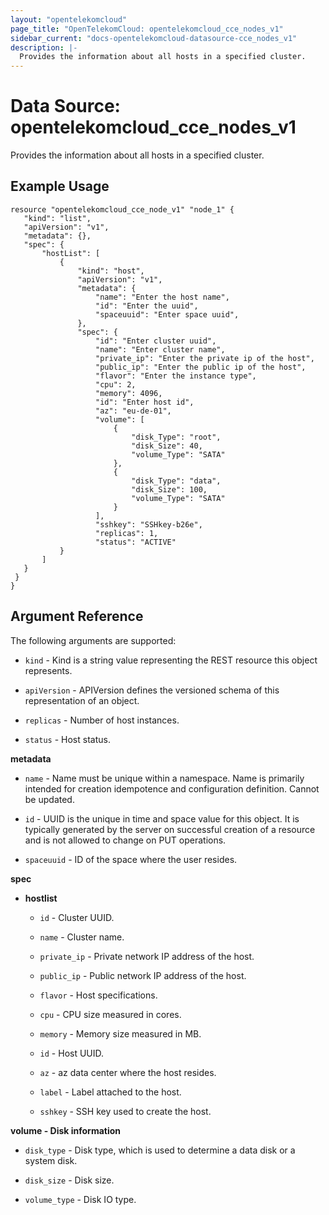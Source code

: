 ```yaml
---
layout: "opentelekomcloud"
page_title: "OpenTelekomCloud: opentelekomcloud_cce_nodes_v1"
sidebar_current: "docs-opentelekomcloud-datasource-cce_nodes_v1"
description: |-
  Provides the information about all hosts in a specified cluster.
---
```


# Data Source: opentelekomcloud_cce_nodes_v1

Provides the information about all hosts in a specified cluster.


## Example Usage

 ```hcl
resource "opentelekomcloud_cce_node_v1" "node_1" {
    "kind": "list",
    "apiVersion": "v1",
    "metadata": {},
    "spec": {
        "hostList": [
            {
                "kind": "host",
                "apiVersion": "v1",
                "metadata": {
                    "name": "Enter the host name",
                    "id": "Enter the uuid",
                    "spaceuuid": "Enter space uuid",
                },
                "spec": {
                    "id": "Enter cluster uuid",
                    "name": "Enter cluster name",
                    "private_ip": "Enter the private ip of the host",
                    "public_ip": "Enter the public ip of the host",
                    "flavor": "Enter the instance type",
                    "cpu": 2,
                    "memory": 4096,
                    "id": "Enter host id",
                    "az": "eu-de-01",
                    "volume": [
                        {
                            "disk_Type": "root",
                            "disk_Size": 40,
                            "volume_Type": "SATA"
                        },
                        {
                            "disk_Type": "data",
                            "disk_Size": 100,
                            "volume_Type": "SATA"
                        }
                    ],
                    "sshkey": "SSHkey-b26e",
                    "replicas": 1,
                    "status": "ACTIVE"
            }
        ]
    }
  }
}

 ```


## Argument Reference

The following arguments are supported:

* `kind` - Kind is a string value representing the REST resource this object represents.

* `apiVersion` - APIVersion defines the versioned schema of this representation of an object.

* `replicas` - Number of host instances.

* `status` - Host status.

 **metadata**  
   
  * `name` - Name must be unique within a namespace. Name is primarily intended for creation idempotence and configuration definition. Cannot be updated.
  
  * `id` - UUID is the unique in time and space value for this object. It is typically generated by the server on successful creation of a resource and is not allowed to change on PUT operations. 
 
  * `spaceuuid` - ID of the space where the user resides.

 **spec**
  
 * **hostlist** 
  
   * `id` - Cluster UUID.
  
   * `name` - Cluster name.
  
   * `private_ip` - Private network IP address of the host.
  
   * `public_ip` - Public network IP address of the host.
  
   * `flavor` - Host specifications.
  
   * `cpu` - CPU size measured in cores.
  
   * `memory` - Memory size measured in MB.
  
   * `id` - 	Host UUID.
  
   * `az` - az data center where the host resides.
  
   * `label` - Label attached to the host.
  
   * `sshkey` - 	SSH key used to create the host. 
  
 **volume - Disk information**
  
  * `disk_type` - Disk type, which is used to determine a data disk or a system disk.
  
  * `disk_size` - Disk size.

  * `volume_type` - Disk IO type.








